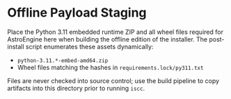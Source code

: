 # Offline Payload Staging

Place the Python 3.11 embedded runtime ZIP and all wheel files required for AstroEngine here when building the offline edition of the installer. The post-install script enumerates these assets dynamically:

- `python-3.11.*-embed-amd64.zip`
- Wheel files matching the hashes in `requirements.lock/py311.txt`

Files are never checked into source control; use the build pipeline to copy artifacts into this directory prior to running `iscc`.
